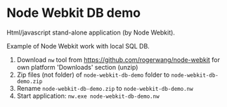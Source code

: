 Node Webkit DB demo
===================

Html/javascript stand-alone application (by Node Webkit).

Example of Node Webkit work with local SQL DB.

1. Download `nw` tool from https://github.com/rogerwang/node-webkit for own platform 'Downloads' section (unzip)
2. Zip files (not folder) of `node-webkit-db-demo` folder to `node-webkit-db-demo.zip`
3. Rename `node-webkit-db-demo.zip` to `node-webkit-db-demo.nw`
4. Start application: `nw.exe node-webkit-db-demo.nw`
